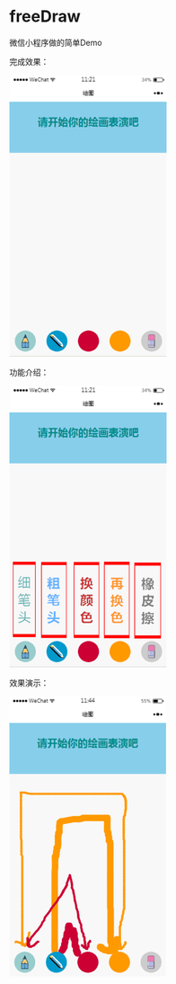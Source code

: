 # freeDraw
微信小程序做的简单Demo

完成效果：


![Image text](https://raw.githubusercontent.com/mumianhuaban/freeDraw/master/showPic/canvas.png)





功能介绍：

![Image text](https://raw.githubusercontent.com/mumianhuaban/freeDraw/master/showPic/canvas_c.png)





效果演示：

![Image text](https://raw.githubusercontent.com/mumianhuaban/freeDraw/master/showPic/draw.png)
